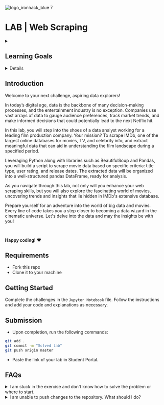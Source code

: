 ![logo_ironhack_blue 7](https://user-images.githubusercontent.com/23629340/40541063-a07a0a8a-601a-11e8-91b5-2f13e4e6b441.png)

# LAB | Web Scraping
<details>
  <summary>
   <h2>Learning Goals</h2>
  </summary>

  This lab allows you to practice and apply the concepts and techniques taught in class. 

  Upon completion of this lab, you will be able to:
  
- Use Python libraries such as requests and Beautiful Soup to extract data from websites, and convert extracted data into a suitable data structure.

  <br>
  <hr> 

</details>

<details>

</details>


## Introduction

Welcome to your next challenge, aspiring data explorers!

In today’s digital age, data is the backbone of many decision-making processes, and the entertainment industry is no exception. Companies use vast arrays of data to gauge audience preferences, track market trends, and make informed decisions that could potentially lead to the next Netflix hit.

In this lab, you will step into the shoes of a data analyst working for a leading film production company. Your mission? To scrape IMDb, one of the largest online databases for movies, TV, and celebrity info, and extract meaningful data that can aid in understanding the film landscape during a specified period.

Leveraging Python along with libraries such as BeautifulSoup and Pandas, you will build a script to scrape movie data based on specific criteria: title type, user rating, and release dates. The extracted data will be organized into a well-structured pandas DataFrame, ready for analysis.

As you navigate through this lab, not only will you enhance your web scraping skills, but you will also explore the fascinating world of movies, uncovering trends and insights that lie hidden in IMDb's extensive database.

Prepare yourself for an adventure into the world of big data and movies. Every line of code takes you a step closer to becoming a data wizard in the cinematic universe. Let's delve into the data and may the insights be with you!

<br>

**Happy coding!** :heart:


## Requirements

- Fork this repo
- Clone it to your machine

## Getting Started

Complete the challenges in the `Jupyter Notebook` file. Follow the instructions and add your code and explanations as necessary.

## Submission

- Upon completion, run the following commands:

```bash
git add .
git commit -m "Solved lab"
git push origin master
```

- Paste the link of your lab in Student Portal.


## FAQs
<details>
  <summary>I am stuck in the exercise and don't know how to solve the problem or where to start.</summary>
  <br>

  If you are stuck in your code and don't know how to solve the problem or where to start, you should take a step back and try to form a clear question about the specific issue you are facing. This will help you narrow down the problem and come up with potential solutions.


  For example, is it a concept that you don't understand, or are you receiving an error message that you don't know how to fix? It is usually helpful to try to state the problem as clearly as possible, including any error messages you are receiving. This can help you communicate the issue to others and potentially get help from classmates or online resources. 


  Once you have a clear understanding of the problem, you will be able to start working toward the solution.

  [Back to top](#faqs)

</details>


<details>
  <summary>I am unable to push changes to the repository. What should I do?</summary>
  <br>

There are a couple of possible reasons why you may be unable to *push* changes to a Git repository:

1. **You have not committed your changes:** Before you can push your changes to the repository, you need to commit them using the `git commit` command. Make sure you have committed your changes and try pushing again. To do this, run the following terminal commands from the project folder:
  ```bash
  git add .
  git commit -m "Your commit message"
  git push
  ```
2. **You do not have permission to push to the repository:** If you have cloned the repository directly from the main Ironhack repository without making a *Fork* first, you do not have write access to the repository.
To check which remote repository you have cloned, run the following terminal command from the project folder:
  ```bash
  git remote -v
  ```
If the link shown is the same as the main Ironhack repository, you will need to fork the repository to your GitHub account first and then clone your fork to your local machine to be able to push the changes.

**Note**: You should make a copy of your local code to avoid losing it in the process.

  [Back to top](#faqs)

</details>

